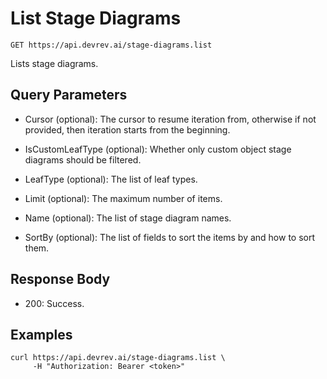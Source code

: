 # List Stage Diagrams

```http
GET https://api.devrev.ai/stage-diagrams.list
```

Lists stage diagrams.



## Query Parameters

- Cursor (optional): The cursor to resume iteration from, otherwise if not provided, then
iteration starts from the beginning.

- IsCustomLeafType (optional): Whether only custom object stage diagrams should be filtered.

- LeafType (optional): The list of leaf types.
- Limit (optional): The maximum number of items.
- Name (optional): The list of stage diagram names.
- SortBy (optional): The list of fields to sort the items by and how to sort them.


## Response Body

- 200: Success.

## Examples

```shell
curl https://api.devrev.ai/stage-diagrams.list \
     -H "Authorization: Bearer <token>"
```